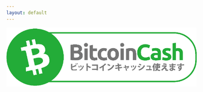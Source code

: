 ```yaml
---
layout: default
---
```


<!-- This line should go where you want to put your button -->
<div class="money-button"
  data-to="363"
  data-amount="1"
  data-currency="USD"
  data-label="BCH me"
  data-hide-amount="undefined"
  data-client-identifier="629ca05d51fa1f00064c8c5ad08855cc"
  data-button-id="1537751432581"
  data-button-data="{}"
  data-type="tip"
></div>
<!-- This line can go anywhere -->
<script src="https://api.moneybutton.com/moneybutton.js"></script>


![BCH Accepted](assets/bch-accepted-jp.png)

